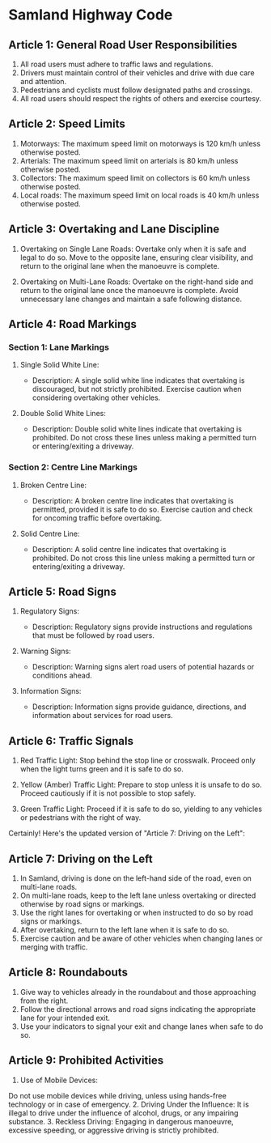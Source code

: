 
# Samland Highway Code

## Article 1: General Road User Responsibilities

1. All road users must adhere to traffic laws and regulations.
2. Drivers must maintain control of their vehicles and drive with due care and attention.
3. Pedestrians and cyclists must follow designated paths and crossings.
4. All road users should respect the rights of others and exercise courtesy.

## Article 2: Speed Limits

1. Motorways: The maximum speed limit on motorways is 120 km/h unless otherwise posted.
2. Arterials: The maximum speed limit on arterials is 80 km/h unless otherwise posted.
3. Collectors: The maximum speed limit on collectors is 60 km/h unless otherwise posted.
4. Local roads: The maximum speed limit on local roads is 40 km/h unless otherwise posted.

## Article 3: Overtaking and Lane Discipline

1. Overtaking on Single Lane Roads: Overtake only when it is safe and legal to do so. Move to the opposite lane, ensuring clear visibility, and return to the original lane when the manoeuvre is complete.

2. Overtaking on Multi-Lane Roads: Overtake on the right-hand side and return to the original lane once the manoeuvre is complete. Avoid unnecessary lane changes and maintain a safe following distance.

## Article 4: Road Markings

### Section 1: Lane Markings

1. Single Solid White Line:
   - Description: A single solid white line indicates that overtaking is discouraged, but not strictly prohibited. Exercise caution when considering overtaking other vehicles.

2. Double Solid White Lines:
   - Description: Double solid white lines indicate that overtaking is prohibited. Do not cross these lines unless making a permitted turn or entering/exiting a driveway.

### Section 2: Centre Line Markings

1. Broken Centre Line:
   - Description: A broken centre line indicates that overtaking is permitted, provided it is safe to do so. Exercise caution and check for oncoming traffic before overtaking.

2. Solid Centre Line:
   - Description: A solid centre line indicates that overtaking is prohibited. Do not cross this line unless making a permitted turn or entering/exiting a driveway.

## Article 5: Road Signs

1. Regulatory Signs:
   - Description: Regulatory signs provide instructions and regulations that must be followed by road users.

2. Warning Signs:
   - Description: Warning signs alert road users of potential hazards or conditions ahead.

3. Information Signs:
   - Description: Information signs provide guidance, directions, and information about services for road users.

## Article 6: Traffic Signals

1. Red Traffic Light: Stop behind the stop line or crosswalk. Proceed only when the light turns green and it is safe to do so.

2. Yellow (Amber) Traffic Light: Prepare to stop unless it is unsafe to do so. Proceed cautiously if it is not possible to stop safely.

3. Green Traffic Light: Proceed if it is safe to do so, yielding to any vehicles or pedestrians with the right of way.

Certainly! Here's the updated version of "Article 7: Driving on the Left":

## Article 7: Driving on the Left

1. In Samland, driving is done on the left-hand side of the road, even on multi-lane roads.
2. On multi-lane roads, keep to the left lane unless overtaking or directed otherwise by road signs or markings.
3. Use the right lanes for overtaking or when instructed to do so by road signs or markings.
4. After overtaking, return to the left lane when it is safe to do so.
5. Exercise caution and be aware of other vehicles when changing lanes or merging with traffic.

## Article 8: Roundabouts

1. Give way to vehicles already in the roundabout and those approaching from the right.
2. Follow the directional arrows and road signs indicating the appropriate lane for your intended exit.
3. Use your indicators to signal your exit and change lanes when safe to do so.

## Article 9: Prohibited Activities

1. Use of Mobile Devices:

 Do not use mobile devices while driving, unless using hands-free technology or in case of emergency.
2. Driving Under the Influence: It is illegal to drive under the influence of alcohol, drugs, or any impairing substance.
3. Reckless Driving: Engaging in dangerous manoeuvre, excessive speeding, or aggressive driving is strictly prohibited.
